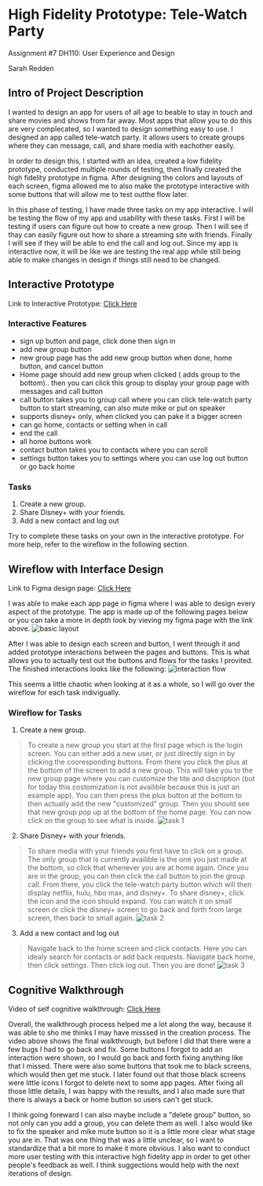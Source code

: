 # High Fidelity Prototype: Tele-Watch Party
Assignment #7 DH110: User Experience and Design

Sarah Redden

## Intro of Project Description

I wanted to design an app for users of all age to beable to stay in touch and share movies and shows from far away. Most apps that allow you to do this are very complecated, so I wanted to design something easy to use. I designed an app called tele-watch party. It allows users to create groups where they can message, call, and share media with eachother easily. 

In order to design this, I started with an idea, created a low fidelity prototype, conducted multiple rounds of testing, then finally created the high fidelity prototype in figma. After designing the colors and layouts of each screen, figma allowed me to also make the prototype interactive with some buttons that will allow me to test outthe flow later. 

In this phase of testing, I have made three tasks on my app interactive. I will be testing the flow of my app and usability with these tasks. First I will be testing if users can figure out how to create a new group. Then I will see if thay can easily figure out how to share a streaming site with friends. Finally I will see if they will be able to end the call and log out. Since my app is interactive now, it will be like we are testing the real app while still being able to make changes in design if things still need to be changed. 


## Interactive Prototype
Link to Interactive Prototype: [Click Here](https://www.figma.com/proto/JoG48N0CxSEeutdR6lSq0O/High-Fidelity-Prototype?type=design&node-id=4-101&scaling=scale-down&page-id=0%3A1)
### Interactive Features
* sign up button and page, click done then sign in
* add new group button 
* new group page has the add new group button when done, home button, and cancel button
* Home page should add new group when clicked ( adds group to the bottom).. then you can click this group to display your group page with messages and call button
* call button takes you to group call where you can click tele-watch party button to start streaming, can also mute mike or put on speaker
* supports disney+ only, when clicked you can pake it a bigger screen
* can go home, contacts or setting when in call
* end the call
* all home buttons work
* contact button takes you to contacts where you can scroll
* settings button takes you to settings where you can use log out button or go back home

### Tasks
1. Create a new group.
2. Share Disney+ with your friends.
3. Add a new contact and log out

Try to complete these tasks on your own in the interactive prototype. For more help, refer to the wireflow in the following section.



## Wireflow with Interface Design
Link to Figma design page: [Click Here](https://www.figma.com/file/JoG48N0CxSEeutdR6lSq0O/High-Fidelity-Prototype?type=design&node-id=0%3A1&t=gJxyR8dnmhlAq1bW-1)

I was able to make each app page in figma where I was able to design every aspect of the prototype. The app is made up of the following pages below or you can take a more in depth look by vieving my figma page with the link above.
![basic layout](basicDesign.png)

After I was able to design each screen and button, I went through it and added prototype interactions between the pages and buttons. This is what allows you to actually test out the buttons and flows for the tasks I provited. The finished interactions looks like the following:
![interaction flow](interactionFlow.png)

This seems a little chaotic when looking at it as a whole, so I will go over the wireflow for each task indivigually.

### Wireflow for Tasks
1. Create a new group.
> To create a new group you start at the first page which is the login screen. You can either add a new user, or just directly sign in by clicking the cooresponding buttons. From there you click the plus at the bottom of the screen to add a new group. This will take you to the new group page where you can customize the tite and discription (but for today this costomization is not availible because this is just an example app). You can then press the plus button at the bottom to then actually add the new "customized" group. Then you should see that new group pop up at the bottom of the home page. You can now click on the group to see what is inside.
![task 1 ](task1.png)

2. Share Disney+ with your friends.
> To share media with your friends you first have to click on a group. The only group that is currently availible is the one you just made at the bottom, so click that whenever you are at home again. Once you are in the group, you can then click the call button to join the group call. From there, you click the tele-watch party button which will then display netflix, hulu, hbo max, and disney+. To share disney+, click the icon and the icon should expand. You can watch it on small screen or click the disney+ screen to go back and forth from large screen, then back to small again. 
![task 2](task2.png)

3. Add a new contact and log out
> Navigate back to the home screen and click contacts. Here you can idealy search for contacts or add back requests. Navigate back home, then click settings. Then click log out. Then you are done!
![task 3](task3.png)


## Cognitive Walkthrough
Video of self cognitive walkthrough: [Click Here](https://youtu.be/ljm-O6PXcvM)

Overall, the walkthrough process helped me a lot along the way, because it was able to sho me thinks I may have misssed in the creation process. The video above shows the final walkthrough, but before I did that there were a few bugs I had to go back and fix. Some buttons I forgot to add an interaction were shown, so I would go back and forth fixing anything like that I missed. There were also some buttons that took me to black screens, which would then get me stuck. I later found out that those black screens were little icons I forgot to delete next to some app pages. After fixing all those little details, I was happy with the results, and I also made sure that there is always a back or home button so users can't get stuck.

I think going foreward I can also maybe include a "delete group" button, so not only can you add a group, you can delete them as well. I also would like to fix the speaker and mike mute button so it is a little more clear what stage you are in. That was one thing that was a little unclear, so I want to standardize that a bit more to make it more obvious. I also want to conduct more user testing with this interactive high fidelity app in order to get other people's feedback as well. I think suggections would help with the next iterations of design.



